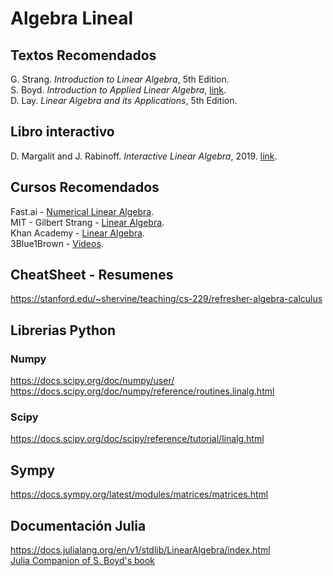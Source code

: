 # Algebra Lineal
## Textos Recomendados
G. Strang. *Introduction to Linear Algebra*, 5th Edition.<br>
S. Boyd. *Introduction to Applied Linear Algebra*, [link](http://vmls-book.stanford.edu/).<br>
D. Lay. *Linear Algebra and its Applications*, 5th Edition.<br>

## Libro interactivo
D. Margalit and J. Rabinoff. *Interactive Linear Algebra*, 2019. [link](https://textbooks.math.gatech.edu/ila/index.html).<br>

## Cursos Recomendados 
Fast.ai - [Numerical Linear Algebra](https://www.fast.ai/2017/07/17/num-lin-alg/).<br>
MIT - Gilbert Strang - [Linear Algebra](https://ocw.mit.edu/courses/mathematics/18-06sc-linear-algebra-fall-2011/index.htm).<br>
Khan Academy - [Linear Algebra](https://es.khanacademy.org/math/linear-algebra).<br>
3Blue1Brown - [Videos](https://www.youtube.com/watch?v=kjBOesZCoqc&list=PL0-GT3co4r2y2YErbmuJw2L5tW4Ew2O5B).

## CheatSheet - Resumenes
https://stanford.edu/~shervine/teaching/cs-229/refresher-algebra-calculus


## Librerias Python
### Numpy
https://docs.scipy.org/doc/numpy/user/ <br>
https://docs.scipy.org/doc/numpy/reference/routines.linalg.html <br>
### Scipy
https://docs.scipy.org/doc/scipy/reference/tutorial/linalg.html <br>

## Sympy
https://docs.sympy.org/latest/modules/matrices/matrices.html

## Documentación Julia
https://docs.julialang.org/en/v1/stdlib/LinearAlgebra/index.html <br>
[Julia Companion of S. Boyd's book](http://vmls-book.stanford.edu/vmls-julia-companion.pdf)
